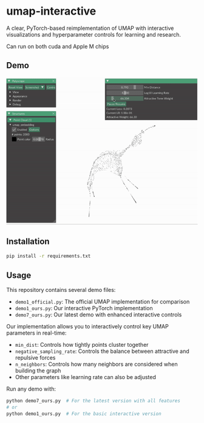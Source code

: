 # umap-interactive
A clear, PyTorch-based reimplementation of UMAP with interactive visualizations and hyperparameter controls for learning and research.

Can run on both cuda and Apple M chips

## Demo

![Demo](asset/demo.gif)

## Installation

```bash
pip install -r requirements.txt
```
## Usage

This repository contains several demo files:
- `demo1_official.py`: The official UMAP implementation for comparison
- `demo1_ours.py`: Our interactive PyTorch implementation
- `demo7_ours.py`: Our latest demo with enhanced interactive controls

Our implementation allows you to interactively control key UMAP parameters in real-time:
- `min_dist`: Controls how tightly points cluster together
- `negative_sampling_rate`: Controls the balance between attractive and repulsive forces
- `n_neighbors`: Controls how many neighbors are considered when building the graph
- Other parameters like learning rate can also be adjusted

Run any demo with:

```bash
python demo7_ours.py  # For the latest version with all features
# or
python demo1_ours.py  # For the basic interactive version
```



